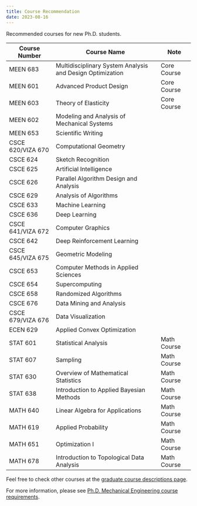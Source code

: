 ```yaml
---
title: Course Recommendation
date: 2023-08-16
---
```


Recommended courses for new Ph.D. students.

<!--more-->

| Course Number      | Course Name                                               | Note        |
|--------------------|-----------------------------------------------------------|-------------|
| MEEN 683           | Multidisciplinary System Analysis and Design Optimization | Core Course |
| MEEN 601           | Advanced Product Design                                   | Core Course |
| MEEN 603           | Theory of Elasticity                                      | Core Course |
| MEEN 602           | Modeling and Analysis of Mechanical Systems               |             |
| MEEN 653           | Scientific Writing                                        |             |
| CSCE 620/VIZA 670  | Computational Geometry                                    |             |
| CSCE 624           | Sketch Recognition                                        |             |
| CSCE 625           | Artificial Intelligence                                   |             |
| CSCE 626           | Parallel Algorithm Design and Analysis                    |             |
| CSCE 629           | Analysis of Algorithms                                    |             |
| CSCE 633           | Machine Learning                                          |             |
| CSCE 636           | Deep Learning                                             |             |
| CSCE 641/VIZA 672  | Computer Graphics                                         |             |
| CSCE 642           | Deep Reinforcement Learning                               |             |
| CSCE 645/VIZA 675  | Geometric Modeling                                        |             |
| CSCE 653           | Computer Methods in Applied Sciences                      |             |
| CSCE 654           | Supercomputing                                            |             |
| CSCE 658           | Randomized Algorithms                                     |             |
| CSCE 676           | Data Mining and Analysis                                  |             |
| CSCE 679/VIZA 676  | Data Visualization                                        |             |
| ECEN 629           | Applied Convex Optimization                               |             |
| STAT 601           | Statistical Analysis                                      | Math Course |
| STAT 607           | Sampling                                                  | Math Course |
| STAT 630           | Overview of Mathematical Statistics                       | Math Course |
| STAT 638           | Introduction to Applied Bayesian Methods                  | Math Course |
| MATH 640           | Linear Algebra for Applications                           | Math Course |
| MATH 619           | Applied Probability                                       | Math Course |
| MATH 651           | Optimization I                                            | Math Course |
| MATH 678           | Introduction to Topological Data Analysis                 | Math Course |

Feel free to check other courses at the [graduate course descriptions page](https://catalog.tamu.edu/graduate/course-descriptions/).

For more information, please see [Ph.D. Mechanical Engineering course requirements](https://engineering.tamu.edu/mechanical/academics/degrees/graduate/phd.html).
